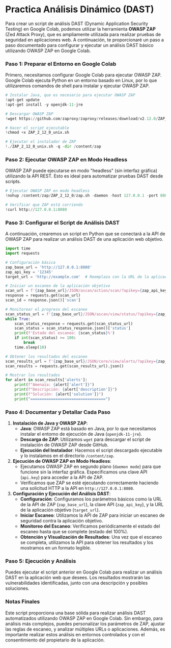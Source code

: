 # Practica Análisis Dinámico (DAST)

Para crear un script de análisis DAST (Dynamic Application Security Testing) en Google Colab, podemos utilizar la herramienta **OWASP ZAP** (Zed Attack Proxy), que es ampliamente utilizada para realizar pruebas de seguridad en aplicaciones web. A continuación, te proporcionaré un paso a paso documentado para configurar y ejecutar un análisis DAST básico utilizando OWASP ZAP en Google Colab.

### **Paso 1: Preparar el Entorno en Google Colab**

Primero, necesitamos configurar Google Colab para ejecutar OWASP ZAP. Google Colab ejecuta Python en un entorno basado en Linux, por lo que utilizaremos comandos de shell para instalar y ejecutar OWASP ZAP.

```python
# Instalar Java, que es necesario para ejecutar OWASP ZAP
!apt-get update
!apt-get install -y openjdk-11-jre

# Descargar OWASP ZAP
!wget https://github.com/zaproxy/zaproxy/releases/download/v2.12.0/ZAP_2_12_0_unix.sh

# Hacer el script ejecutable
!chmod +x ZAP_2_12_0_unix.sh

# Ejecutar el instalador de ZAP
!./ZAP_2_12_0_unix.sh -q -dir /content/zap
```

### **Paso 2: Ejecutar OWASP ZAP en Modo Headless**

OWASP ZAP puede ejecutarse en modo "headless" (sin interfaz gráfica) utilizando la API REST. Esto es ideal para automatizar pruebas DAST desde scripts.

```python
# Ejecutar OWASP ZAP en modo headless
!nohup /content/zap/ZAP_2_12_0/zap.sh -daemon -host 127.0.0.1 -port 8080 -config api.key=12345 &

# Verificar que ZAP está corriendo
!curl http://127.0.0.1:8080
```

### **Paso 3: Configurar el Script de Análisis DAST**

A continuación, crearemos un script en Python que se conectará a la API de OWASP ZAP para realizar un análisis DAST de una aplicación web objetivo.

```python
import time
import requests

# Configuración básica
zap_base_url = 'http://127.0.0.1:8080'
zap_api_key = '12345'
target_url = 'http://example.com'  # Reemplaza con la URL de la aplicación a analizar

# Iniciar un escaneo de la aplicación objetivo
scan_url = f'{zap_base_url}/JSON/ascan/action/scan/?apikey={zap_api_key}&url={target_url}'
response = requests.get(scan_url)
scan_id = response.json()['scan']

# Monitorear el progreso del escaneo
scan_status_url = f'{zap_base_url}/JSON/ascan/view/status/?apikey={zap_api_key}&scanId={scan_id}'
while True:
    scan_status_response = requests.get(scan_status_url)
    scan_status = scan_status_response.json()['status']
    print(f'Estado del escaneo: {scan_status}%')
    if int(scan_status) >= 100:
        break
    time.sleep(10)

# Obtener los resultados del escaneo
scan_results_url = f'{zap_base_url}/JSON/core/view/alerts/?apikey={zap_api_key}&baseurl={target_url}'
scan_results = requests.get(scan_results_url).json()

# Mostrar los resultados
for alert in scan_results['alerts']:
    print(f"Amenaza: {alert['alert']}")
    print(f"Descripción: {alert['description']}")
    print(f"Solución: {alert['solution']}")
    print("=================================")
```

### **Paso 4: Documentar y Detallar Cada Paso**

1. **Instalación de Java y OWASP ZAP**:
   - **Java**: OWASP ZAP está basado en Java, por lo que necesitamos instalar el entorno de ejecución de Java (`openjdk-11-jre`).
   - **Descarga de ZAP**: Utilizamos `wget` para descargar el script de instalación de OWASP ZAP desde GitHub.
   - **Ejecución del Instalador**: Hacemos el script descargado ejecutable y lo instalamos en el directorio `/content/zap`.
2. **Ejecución de OWASP ZAP en Modo Headless**:
   - Ejecutamos OWASP ZAP en segundo plano (`daemon mode`) para que funcione sin la interfaz gráfica. Especificamos una clave API (`api.key`) para acceder a la API de ZAP.
   - Verificamos que ZAP se esté ejecutando correctamente haciendo una solicitud HTTP a la API en `http://127.0.0.1:8080`.
3. **Configuración y Ejecución del Análisis DAST**:
   - **Configuración**: Configuramos los parámetros básicos como la URL de la API de ZAP (`zap_base_url`), la clave API (`zap_api_key`), y la URL de la aplicación objetivo (`target_url`).
   - **Iniciar Escaneo**: Utilizamos la API de ZAP para iniciar un escaneo de seguridad contra la aplicación objetivo.
   - **Monitoreo del Escaneo**: Verificamos periódicamente el estado del escaneo hasta que se complete (estado del 100%).
   - **Obtención y Visualización de Resultados**: Una vez que el escaneo se completa, utilizamos la API para obtener los resultados y los mostramos en un formato legible.

### **Paso 5: Ejecución y Análisis**

Puedes ejecutar el script anterior en Google Colab para realizar un análisis DAST en la aplicación web que desees. Los resultados mostrarán las vulnerabilidades identificadas, junto con una descripción y posibles soluciones.

### **Notas Finales**

Este script proporciona una base sólida para realizar análisis DAST automatizados utilizando OWASP ZAP en Google Colab. Sin embargo, para análisis más complejos, puedes personalizar los parámetros de ZAP, ajustar las reglas de escaneo, y analizar múltiples URLs o aplicaciones. Además, es importante realizar estos análisis en entornos controlados y con el consentimiento del propietario de la aplicación.